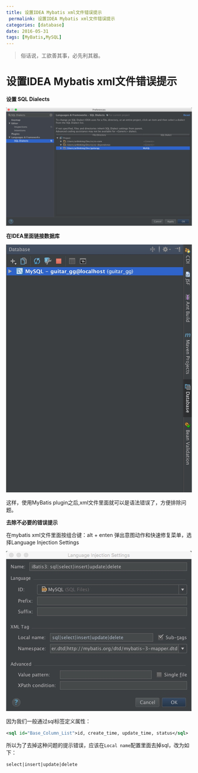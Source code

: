 ```yaml
---
title: 设置IDEA Mybatis xml文件错误提示
 permalink: 设置IDEA Mybatis xml文件错误提示 
categories: [database]
date: 2016-05-31
tags: [MyBatis,MySQL]
---
```


> 俗话说，工欲善其事，必先利其器。

# 设置IDEA Mybatis xml文件错误提示

**设置 SQL Dialects**

![](https://raw.githubusercontent.com/arthinking/arthinking.github.io/blog/source/_posts/database/mybatis/media/14646755250753.jpg)

**在IDEA里面链接数据库**

![](https://raw.githubusercontent.com/arthinking/arthinking.github.io/blog/source/_posts/database/mybatis/media/14646757875441.jpg)

这样，使用MyBatis plugin之后,xml文件里面就可以是语法错误了，方便排除问题。

**去除不必要的错误提示**

在mybatis xml文件里面按组合键：alt + enten  弹出意图动作和快速修复菜单，选择Language Injection Settings

![](https://raw.githubusercontent.com/arthinking/arthinking.github.io/blog/source/_posts/database/mybatis/media/14646749374769.jpg)

因为我们一般通过sql标签定义属性：

```xml
<sql id="Base_Column_List">id, create_time, update_time, status</sql>
```

所以为了去掉这种问题的提示错误，应该在`Local name`配置里面去掉sql，改为如下：

```
select|insert|update|delete
```


